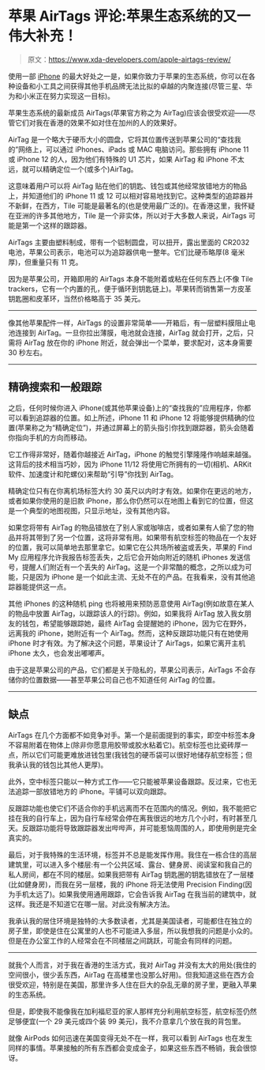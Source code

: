 # 苹果 AirTags 评论:苹果生态系统的又一伟大补充！

> 原文：<https://www.xda-developers.com/apple-airtags-review/>

使用一部 [iPhone](https://www.xda-developers.com/best-iphone/) 的最大好处之一是，如果你致力于苹果的生态系统，你可以在各种设备和小工具之间获得其他手机品牌无法比拟的卓越的内聚连接(尽管三星、华为和小米正在努力实现这一目标)。

苹果生态系统的最新成员 AirTags(苹果官方称之为 AirTag)应该会很受欢迎——尽管它们对我在香港的效果不如对住在加州的人的效果好。

AirTag 是一个略大于硬币大小的圆盘，它将其位置传送到苹果公司的“查找我的”网络上，可以通过 iPhones、iPads 或 MAC 电脑访问。那些拥有 iPhone 11 或 iPhone 12 的人，因为他们有特殊的 U1 芯片，如果 AirTag 和 iPhone 不太远，就可以精确定位一个(或多个)AirTag。

这意味着用户可以将 AirTag 贴在他们的钥匙、钱包或其他经常放错地方的物品上，并知道他们的 iPhone 11 或 12 可以相对容易地找到它。这种类型的追踪器并不新鲜，在西方，Tile 可能是最著名的(也是使用最广泛的)。在香港这里，我怀疑在亚洲的许多其他地方，Tile 是一个非实体，所以对于大多数人来说，AirTags 可能是第一个这样的跟踪器。

AirTags 主要由塑料制成，带有一个铝制圆盘，可以扭开，露出里面的 CR2032 电池，苹果公司表示，电池可以为追踪器供电一整年。它们比硬币略厚(8 毫米厚)，但重量只有 11 克。

因为是苹果公司，开箱即用的 AirTags 本身不能附着或粘在任何东西上(不像 Tile trackers，它有一个内置的孔，便于循环到钥匙链上)。苹果转而销售第一方皮革钥匙圈和皮革环，当然价格略高于 35 美元。

* * *

像其他苹果配件一样，AirTags 的设置非常简单——开箱后，有一层塑料膜阻止电池连接到 AirTag。一旦你拉出薄膜，电池就会连接，AirTag 就会打开，之后，只需将 AirTag 放在你的 iPhone 附近，就会弹出一个菜单，要求配对，这本身需要 30 秒左右。

* * *

## 精确搜索和一般跟踪

之后，任何时候你进入 iPhone(或其他苹果设备)上的“查找我的”应用程序，你都可以看到追踪器的位置。如上所述，iPhone 11 和 iPhone 12 将能够提供精确的位置(苹果称之为“精确定位”)，并通过屏幕上的箭头指引你找到跟踪器，箭头会随着你指向手机的方向而移动。

它工作得非常好，随着你越接近 AirTag，iPhone 的触觉引擎隆隆作响越来越强。这背后的技术相当巧妙，因为 iPhone 11/12 将使用它所拥有的一切(相机、ARKit 软件、加速度计和陀螺仪)来帮助“引导”你找到 AirTag。

精确定位只有在你离机场标签大约 30 英尺以内时才有效。如果你在更远的地方，或者如果你使用的是旧款 iPhone，那么你仍然可以在地图上看到它的位置，但这是一个典型的地图视图，只显示地址，没有其他内容。

如果您将带有 AirTag 的物品错放在了别人家或咖啡店，或者如果有人偷了您的物品并将其带到了另一个位置，这将非常有用。如果带有航空标签的物品在一个友好的位置，我可以简单地去那里拿它。如果它在公共场所被盗或丢失，苹果的 Find My 应用程序允许我报告标签丢失，之后它会开始向附近的随机 iPhones 发送信号，提醒人们附近有一个丢失的 AirTag。这是一个非常酷的概念，之所以成为可能，只是因为 iPhone 是一个如此主流、无处不在的产品。在我看来，没有其他追踪器能提供这一点。

其他 iPhones 的这种随机 ping 也将被用来预防恶意使用 AirTag(例如故意在某人的物品中放置 AirTag，以跟踪该人的行踪)。例如，如果我将 AirTag 放入我女朋友的钱包，希望能够跟踪她，最终 AirTag 会提醒她的 iPhone，因为它在野外，远离我的 iPhone，她附近有一个 AirTag。然而，这种反跟踪功能只有在她使用 iPhone 时才有效。为了解决这个问题，苹果设计了 AirTags，如果它离开主机 iPhone 太久，也会发出嘟嘟声。

由于这是苹果公司的产品，它们都是关于隐私的，苹果公司表示，AirTags 不会存储你的位置数据——甚至苹果公司自己也不知道任何 AirTag 的位置。

* * *

## 缺点

AirTags 在几个方面都不如竞争对手。第一个是前面提到的事实，即空中标签本身不容易附着在物体上(除非你愿意用胶带或胶水粘着它)。航空标签也比瓷砖厚一点，所以它们可能更难放进钱包里(我钱包的硬币袋可以很好地储存航空标签；但我承认我的钱包比其他人更厚)。

此外，空中标签只能以一种方式工作——它只能被苹果设备跟踪。反过来，它也无法追踪一部放错地方的 iPhone。平铺可以双向跟踪。

反跟踪功能也使它们不适合你的手机远离而不在范围内的情况。例如，我不能把它挂在我的自行车上，因为自行车经常会停在离我很远的地方几个小时，有时甚至几天。反跟踪功能将导致跟踪器发出哔哔声，并可能惹恼周围的人，即使用例是完全真实的。

最后，对于我特殊的生活环境，标签并不总是能发挥作用。我住在一栋合住的高层建筑里，可以进入多个楼层:有一个公共区域、露台、健身房、阅读室和我自己的私人房间，都在不同的楼层。如果我把带有 AirTag 钥匙圈的钥匙错放在了一层楼(比如健身房)，而我在另一层楼，我的 iPhone 将无法使用 Precision Finding(因为手机太远了)。如果我使用通用跟踪，它会告诉我 AirTag 在我当前的建筑中，就这样。我还是不知道它在哪一层。对此没有解决方法。

我承认我的居住环境是独特的:大多数读者，尤其是美国读者，可能都住在独立的房子里，即使是住在公寓里的人也不可能进入多层，所以我想我的问题是小众的。但是在办公室工作的人经常会在不同楼层之间跳跃，可能会有同样的问题。

* * *

就我个人而言，对于我在香港的生活方式，我对 AirTag 并没有太大的用处(我住的空间很小，很少丢东西，AirTag 在高楼里也没那么好用)。但我知道这些在西方会很受欢迎，特别是在美国，那里许多人住在巨大的杂乱无章的房子里，更融入苹果的生态系统。

但是，即使我不能像我在加利福尼亚的家人那样充分利用航空标签，航空标签仍然足够便宜(一个 29 美元或四个装 99 美元)，我不介意拿几个放在我的背包里。

就像 AirPods 如何迅速在美国变得无处不在一样，我可以看到 AirTags 也在发生同样的事情。苹果接触的所有东西都会变成金子，如果这些东西不畅销，我会很惊讶。